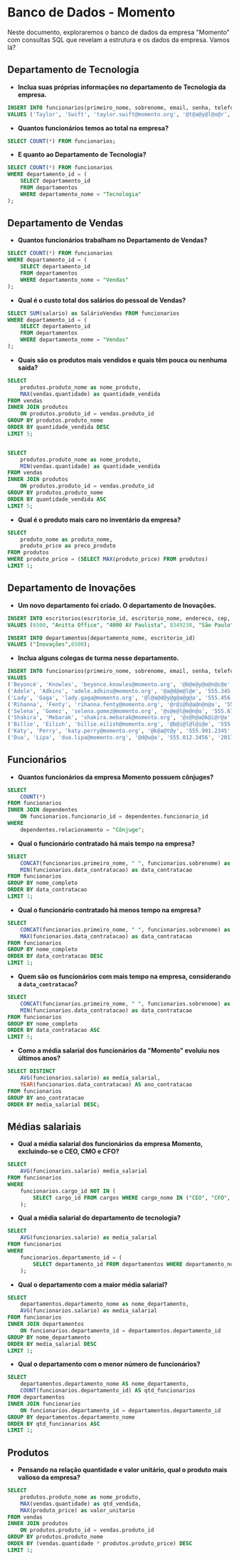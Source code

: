 # Banco de Dados - Momento

Neste documento, exploraremos o banco de dados da empresa "Momento" com consultas SQL que revelam a estrutura e os dados da empresa. Vamos lá?

## Departamento de Tecnologia

* **Inclua suas próprias informações no departamento de Tecnologia da empresa.**

```sql
INSERT INTO funcionarios(primeiro_nome, sobrenome, email, senha, telefone, data_contratacao, cargo_id, salario, gerente_id, departamento_id)
VALUES ('Taylor', 'Swift', 'taylor.swift@momento.org', '@t@a@y@l@o@r', '555.123.4567', '2010-05-01', 21, 9000.00, 100, 6);
```

* **Quantos funcionários temos ao total na empresa?**

```sql
SELECT COUNT(*) FROM funcionarios;
```

* **E quanto ao Departamento de Tecnologia?**

```sql
SELECT COUNT(*) FROM funcionarios 
WHERE departamento_id = (
    SELECT departamento_id 
    FROM departamentos 
    WHERE departamento_nome = "Tecnologia"
);
```

## Departamento de Vendas

* **Quantos funcionários trabalham no Departamento de Vendas?**

```sql
SELECT COUNT(*) FROM funcionarios 
WHERE departamento_id = (
    SELECT departamento_id 
    FROM departamentos 
    WHERE departamento_nome = "Vendas"
);
```

* **Qual é o custo total dos salários do pessoal de Vendas?**

```sql
SELECT SUM(salario) as SalárioVendas FROM funcionarios 
WHERE departamento_id = (
    SELECT departamento_id 
    FROM departamentos 
    WHERE departamento_nome = "Vendas"
);
```

* **Quais são os produtos mais vendidos e quais têm pouca ou nenhuma saída?**

```sql
SELECT 
    produtos.produto_nome as nome_produto, 
    MAX(vendas.quantidade) as quantidade_vendida 
FROM vendas
INNER JOIN produtos
    ON produtos.produto_id = vendas.produto_id
GROUP BY produtos.produto_nome
ORDER BY quantidade_vendida DESC
LIMIT 5;


SELECT
    produtos.produto_nome as nome_produto,
    MIN(vendas.quantidade) as quantidade_vendida
FROM vendas
INNER JOIN produtos
    ON produtos.produto_id = vendas.produto_id
GROUP BY produtos.produto_nome
ORDER BY quantidade_vendida ASC
LIMIT 5;
```

* **Qual é o produto mais caro no inventário da empresa?**

```sql
SELECT 
    produto_nome as produto_nome,
    produto_price as preco_produto
FROM produtos
WHERE produto_price = (SELECT MAX(produto_price) FROM produtos)
LIMIT 1;
```

## Departamento de Inovações

* **Um novo departamento foi criado. O departamento de Inovações.** 

```sql
INSERT INTO escritorios(escritorio_id, escritorio_nome, endereco, cep, cidade, estado_provincia, pais_id)
VALUES (6500, "Anitta Office", "4000 AV Paulista", 8349238, "São Paulo", "São Paulo", "BR");

INSERT INTO departamentos(departamento_nome, escritorio_id)
VALUES ("Inovações",6500);
```

* **Inclua alguns colegas de turma nesse departamento.**

```sql
INSERT INTO funcionarios(primeiro_nome, sobrenome, email, senha, telefone, data_contratacao, cargo_id, salario, gerente_id, departamento_id)
VALUES 
('Beyoncé', 'Knowles', 'beyonce.knowles@momento.org', '@b@e@y@o@n@c@e', '555.234.5678', '2003-06-15', 20, 9500.00, 100, 14),
('Adele', 'Adkins', 'adele.adkins@momento.org', '@a@d@e@l@e', '555.345.6789', '2011-08-01', 19, 9200.00, 100, 14),
('Lady', 'Gaga', 'lady.gaga@momento.org', '@l@a@d@y@g@a@g@a', '555.456.7890', '2008-02-20', 18, 8500.00, 100, 14),
('Rihanna', 'Fenty', 'rihanna.fenty@momento.org', '@r@i@h@a@n@n@a', '555.567.8901', '2005-03-17', 17, 9000.00, 100, 14),
('Selena', 'Gomez', 'selena.gomez@momento.org', '@s@e@l@e@n@a', '555.678.9012', '2013-10-01', 16, 8000.00, 100, 14),
('Shakira', 'Mebarak', 'shakira.mebarak@momento.org', '@s@h@a@k@i@r@a', '555.789.0123', '2001-09-15', 16, 9500.00, 100, 14),
('Billie', 'Eilish', 'billie.eilish@momento.org', '@b@i@l@l@i@e', '555.890.1234', '2019-11-01', 17, 8200.00, 100, 14),
('Katy', 'Perry', 'katy.perry@momento.org', '@k@a@t@y', '555.901.2345', '2008-04-25', 10, 8800.00, 100, 14),
('Dua', 'Lipa', 'dua.lipa@momento.org', '@d@u@a', '555.012.3456', '2017-06-10', 10, 8400.00, 100, 14);
```

## Funcionários

* **Quantos funcionários da empresa Momento possuem cônjuges?**

```sql
SELECT 
    COUNT(*)
FROM funcionarios
INNER JOIN dependentes
    ON funcionarios.funcionario_id = dependentes.funcionario_id
WHERE 
    dependentes.relacionamento = "Cônjuge";
```

* **Qual o funcionário contratado há mais tempo na empresa?**

```sql
SELECT
    CONCAT(funcionarios.primeiro_nome, " ", funcionarios.sobrenome) as nome_completo,
    MIN(funcionarios.data_contratacao) as data_contratacao
FROM funcionarios
GROUP BY nome_completo
ORDER BY data_contratacao
LIMIT 1;
```

* **Qual o funcionário contratado há menos tempo na empresa?**

```sql
SELECT
    CONCAT(funcionarios.primeiro_nome, " ", funcionarios.sobrenome) as nome_completo,
    MAX(funcionarios.data_contratacao) as data_contratacao
FROM funcionarios
GROUP BY nome_completo
ORDER BY data_contratacao DESC
LIMIT 1;
```

* **Quem são os funcionários com mais tempo na empresa, considerando a `data_contratacao`?**

```sql
SELECT
    CONCAT(funcionarios.primeiro_nome, " ", funcionarios.sobrenome) as nome_completo,
    MIN(funcionarios.data_contratacao) as data_contratacao
FROM funcionarios
GROUP BY nome_completo
ORDER BY data_contratacao ASC
LIMIT 5;
```

* **Como a média salarial dos funcionários da "Momento" evoluiu nos últimos anos?**

```sql
SELECT DISTINCT
    AVG(funcionarios.salario) as media_salarial,
    YEAR(funcionarios.data_contratacao) AS ano_contratacao
FROM funcionarios
GROUP BY ano_contratacao
ORDER BY media_salarial DESC;
```

## Médias salariais

* **Qual a média salarial dos funcionários da empresa Momento, excluindo-se o CEO, CMO e CFO?**

```sql
SELECT 
    AVG(funcionarios.salario) media_salarial
FROM funcionarios
WHERE
    funcionarios.cargo_id NOT IN (
        SELECT cargo_id FROM cargos WHERE cargo_nome IN ("CEO", "CFO", "CMO")
    );
```

* **Qual a média salarial do departamento de tecnologia?**

```sql
SELECT
    AVG(funcionarios.salario) as media_salarial
FROM funcionarios
WHERE 
    funcionarios.departamento_id = (
        SELECT departamento_id FROM departamentos WHERE departamento_nome = "Tecnologia"
    );
```

* **Qual o departamento com a maior média salarial?**

```sql
SELECT 
    departamentos.departamento_nome as nome_departamento,
    AVG(funcionarios.salario) as media_salarial
FROM funcionarios
INNER JOIN departamentos
    ON funcionarios.departamento_id = departamentos.departamento_id
GROUP BY nome_departamento
ORDER BY media_salarial DESC
LIMIT 1;
```

* **Qual o departamento com o menor número de funcionários?**

```sql
SELECT 
    departamentos.departamento_nome AS nome_departamento,
    COUNT(funcionarios.departamento_id) AS qtd_funcionarios
FROM departamentos
INNER JOIN funcionarios 
    ON funcionarios.departamento_id = departamentos.departamento_id
GROUP BY departamentos.departamento_nome
ORDER BY qtd_funcionarios ASC
LIMIT 1;
```

## Produtos

* **Pensando na relação quantidade e valor unitário, qual o produto mais valioso da empresa?**

```sql
SELECT 
    produtos.produto_nome as nome_produto,
    MAX(vendas.quantidade) as qtd_vendida,
    MAX(produto_price) as valor_unitario
FROM vendas
INNER JOIN produtos
    ON produtos.produto_id = vendas.produto_id
GROUP BY produtos.produto_nome
ORDER BY (vendas.quantidade * produtos.produto_price) DESC
LIMIT 1;
```
